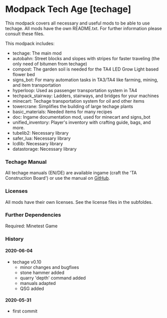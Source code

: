# Modpack Tech Age [techage]

This modpack covers all necessary and useful mods to be able to use techage.
All mods have the own README.txt. For further information please consult these files.

This modpack includes:
- techage: The main mod
- autobahn: Street blocks and slopes with stripes for faster traveling (the only need of bitumen from techage)
- compost: The garden soil is needed for the TA4 LED Grow Light based flower bed
- signs_bot: For many automation tasks in TA3/TA4 like farming, mining, and item transportation
- hyperloop: Used as passenger transportation system in TA4
- techpack_stairway: Ladders, stairways, and bridges for your machines
- minecart: Techage transportation system for oil and other items
- towercrane: Simplifies the building of large techage plants
- basic_materials: Needed items for many recipes
- doc: Ingame documentation mod, used for minecart and signs_bot
- unified_inventory: Player's inventory with crafting guide, bags, and more.
- tubelib2: Necessary library
- safer_lua: Necessary library
- lcdlib: Necessary library
- datastorage: Necessary library


### Techage Manual

All techage manuals (EN/DE) are available ingame (craft the 'TA Construction Board')
or use the manual on [GitHub](https://github.com/joe7575/techage/wiki).


### Licenses

All mods have their own licenses. See the license files in the subfoldes.


### Further Dependencies  

Required: Minetest Game


### History

#### 2020-06-04

- techage v0.10
  - minor changes and bugfixes
  - stone hammer added
  - quarry 'depth' command added
  - manuals adapted
  - QSG added

#### 2020-05-31

- first commit

